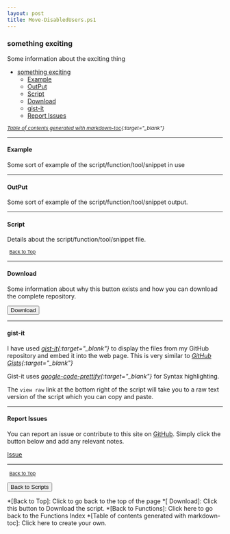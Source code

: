 ```yaml
---
layout: post
title: Move-DisabledUsers.ps1
---
```


### something exciting

Some information about the exciting thing

- [something exciting](#something-exciting)
  - [Example](#example)
  - [OutPut](#output)
  - [Script](#script)
  - [Download](#download)
  - [gist-it](#gist-it)
  - [Report Issues](#report-issues)

<small><i>[Table of contents generated with markdown-toc][1]{:target="_blank"}</i></small>

---

#### Example

Some sort of example of the script/function/tool/snippet in use

---

#### OutPut

Some sort of example of the script/function/tool/snippet output.

---

#### Script

Details about the script/function/tool/snippet file.

<script src="https://gist-it.appspot.com/github.com/BanterBoy/scripts-blog/blob/master/PowerShell/scripts/activeDirectory/Move-DisabledUsers.ps1"></script>

<span style="font-size:11px;"><a href="#"><i class="fas fa-caret-up" aria-hidden="true" style="color: white; margin-right:5px;"></i>Back to Top</a></span>

---

#### Download

Some information about why this button exists and how you can download the complete repository.

<button class="btn" type="submit" onclick="window.open('/PowerShell/scripts/activeDirectory/Move-DisabledUsers.ps1')">
    <i class="fa fa-cloud-download-alt">
    </i>
        Download
</button>

---

#### gist-it

I have used <i>[gist-it][2]{:target="_blank"}</i> to display the files from my GitHub repository and embed it into the web page. This is very similar to <i>[GitHub Gists][3]{:target="_blank"}</i>

Gist-it uses <i>[google-code-prettify][4]{:target="_blank"}</i> for Syntax highlighting.

The `view raw` link at the bottom right of the script will take you to a raw text version of the script which you can copy and paste.

---

#### Report Issues

You can report an issue or contribute to this site on <a href="https://github.com/BanterBoy/scripts-blog/issues">GitHub</a>. Simply click the button below and add any relevant notes.

<!-- Place this tag where you want the button to render. -->
<a class="github-button" href="https://github.com/BanterBoy/scripts-blog/issues/new?title=Move-DisabledUsers.ps1&body=There is a problem with this function. Please find details below." data-show-count="true" aria-label="Issue BanterBoy/scripts-blog on GitHub">Issue</a>

---

<span style="font-size:11px;"><a href="#"><i class="fas fa-caret-up" aria-hidden="true" style="color: white; margin-right:5px;"></i>Back to Top</a></span>

<a href="/menu/_pages/scripts.html">
    <button class="btn">
        <i class='fas fa-reply'>
        </i>
            Back to Scripts
    </button>
</a>

[1]: http://ecotrust-canada.github.io/markdown-toc
[2]: https://gist-it.appspot.com/
[3]: https://gist.github.com
[4]: https://github.com/googlearchive/code-prettify

*[Back to Top]: Click to go back to the top of the page
*[        Download]: Click this button to Download the script.
*[Back to Functions]: Click here to go back to the Functions Index
*[Table of contents generated with markdown-toc]: Click here to create your own.
